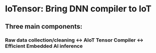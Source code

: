 # IoTensor: Bring DNN compiler to IoT


## Three main components:
### Raw data collection/cleaning <-> AIoT Tensor Compiler <-> Efficient Embedded AI inference
